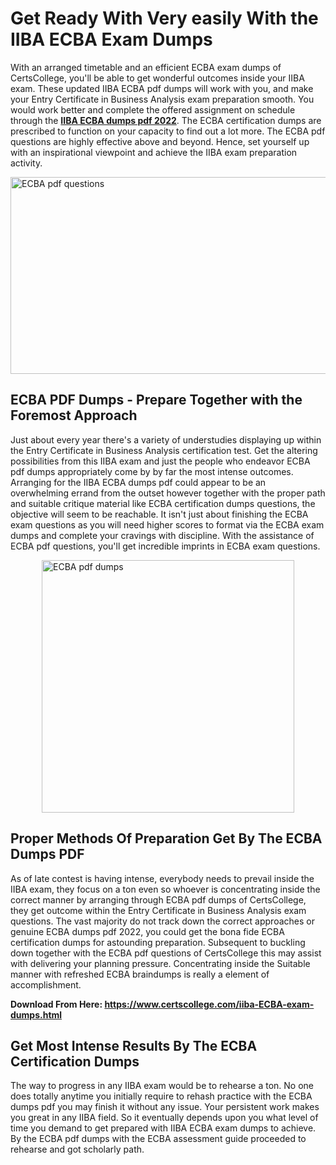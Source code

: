 <h1><strong>Get Ready With Very easily With the IIBA ECBA Exam Dumps&nbsp;</strong></h1>
<p><span style="font-weight: 400;">With an arranged timetable and an efficient  ECBA exam dumps of CertsCollege, you'll be able to get wonderful outcomes inside your IIBA exam. These updated IIBA ECBA pdf dumps will work with you, and make your Entry Certificate in Business Analysis exam preparation smooth. You would work better and complete the offered assignment on schedule through the <strong><a href="https://www.certscollege.com/iiba-ECBA-exam-dumps.html">IIBA ECBA dumps pdf 2022</a></strong>. The ECBA certification dumps are prescribed to function on your capacity to find out a lot more. The  ECBA pdf questions are highly effective above and beyond. Hence, set yourself up with an inspirational viewpoint and achieve the IIBA exam preparation activity.&nbsp;</span></p>
<p><span style="font-weight: 400;"><img style="display: block; margin-left: auto; margin-right: auto;" src="https://i.ibb.co/CPDK3ps/Yellow-and-Blue-Initiative-Blog-Banner.png" alt="ECBA pdf questions" width="559" height="315" /></span></p>
<h2><strong>ECBA PDF Dumps - Prepare Together with the Foremost Approach</strong></h2>
<p><span style="font-weight: 400;">Just about every year there's a variety of understudies displaying up within the Entry Certificate in Business Analysis certification test. Get the altering possibilities from this IIBA exam and just the people who endeavor ECBA pdf dumps appropriately come by by far the most intense outcomes. Arranging for the IIBA ECBA dumps pdf could appear to be an overwhelming errand from the outset however together with the proper path and suitable critique material like ECBA certification dumps questions, the objective will seem to be reachable. It isn't just about finishing the ECBA exam questions as you will need higher scores to format via the ECBA exam dumps and complete your cravings with discipline. With the assistance of ECBA pdf questions, you'll get incredible imprints in ECBA exam questions.</span></p>
<p><span style="font-weight: 400;"><a href="https://tinyurl.com/yy8rekuc"><img style="display: block; margin-left: auto; margin-right: auto;" src="https://i.ibb.co/9tMrhdY/Teacher-Appreciation-Invitation.png" alt="ECBA pdf dumps " width="404" height="404" /></a></span></p>
<h2><strong>Proper Methods Of Preparation Get By The ECBA Dumps PDF</strong></h2>
<p><span style="font-weight: 400;">As of late contest is having intense, everybody needs to prevail inside the IIBA exam, they focus on a ton even so whoever is concentrating inside the correct manner by arranging through ECBA pdf dumps of CertsCollege, they get outcome within the Entry Certificate in Business Analysis exam questions. The vast majority do not track down the correct approaches or genuine ECBA dumps pdf 2022, you could get the bona fide ECBA certification dumps for astounding preparation. Subsequent to buckling down together with the  ECBA pdf questions of CertsCollege this may assist with delivering your planning pressure. Concentrating inside the Suitable manner with refreshed ECBA braindumps is really a element of accomplishment.</span></p>
<p><span style="font-weight: 400;"><strong>Download From Here: <a href="https://www.certscollege.com/iiba-ECBA-exam-dumps.html">https://www.certscollege.com/iiba-ECBA-exam-dumps.html</a></strong></span></p>
<h2><strong>Get Most Intense Results By The ECBA Certification Dumps</strong></h2>
<p><span style="font-weight: 400;">The way to progress in any IIBA exam would be to rehearse a ton. No one does totally anytime you initially require to rehash practice with the ECBA dumps pdf you may finish it without any issue. Your persistent work makes you great in any IIBA field. So it eventually depends upon you what level of time you demand to get prepared with IIBA ECBA exam dumps to achieve. By the ECBA pdf dumps with the ECBA assessment guide proceeded to rehearse and got scholarly path.</span></p>
